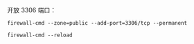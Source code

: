 
开放 3306 端口：  

`firewall-cmd --zone=public --add-port=3306/tcp --permanent`  

`firewall-cmd --reload`  

